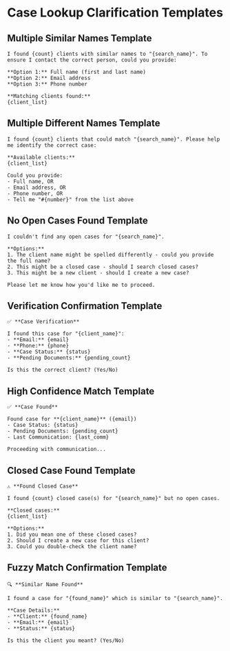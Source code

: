 # Case Lookup Clarification Templates

## Multiple Similar Names Template

```
I found {count} clients with similar names to "{search_name}". To ensure I contact the correct person, could you provide:

**Option 1:** Full name (first and last name)
**Option 2:** Email address  
**Option 3:** Phone number

**Matching clients found:**
{client_list}
```

## Multiple Different Names Template

```
I found {count} clients that could match "{search_name}". Please help me identify the correct case:

**Available clients:**
{client_list}

Could you provide:
- Full name, OR
- Email address, OR  
- Phone number, OR
- Tell me "#{number}" from the list above
```

## No Open Cases Found Template

```
I couldn't find any open cases for "{search_name}". 

**Options:**
1. The client name might be spelled differently - could you provide the full name?
2. This might be a closed case - should I search closed cases?
3. This might be a new client - should I create a new case?

Please let me know how you'd like me to proceed.
```

## Verification Confirmation Template

```
✅ **Case Verification**

I found this case for "{client_name}":
- **Email:** {email}
- **Phone:** {phone}  
- **Case Status:** {status}
- **Pending Documents:** {pending_count}

Is this the correct client? (Yes/No)
```

## High Confidence Match Template

```
✅ **Case Found**

Found case for **{client_name}** ({email})
- Case Status: {status}
- Pending Documents: {pending_count}
- Last Communication: {last_comm}

Proceeding with communication...
```

## Closed Case Found Template

```
⚠️ **Found Closed Case**

I found {count} closed case(s) for "{search_name}" but no open cases.

**Closed cases:**
{client_list}

**Options:**
1. Did you mean one of these closed cases?
2. Should I create a new case for this client?
3. Could you double-check the client name?
```

## Fuzzy Match Confirmation Template

```
🔍 **Similar Name Found**

I found a case for "{found_name}" which is similar to "{search_name}".

**Case Details:**
- **Client:** {found_name}
- **Email:** {email}
- **Status:** {status}

Is this the client you meant? (Yes/No)
```